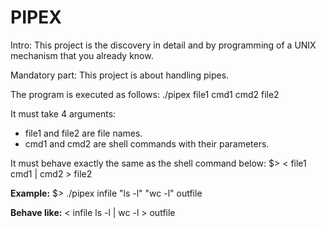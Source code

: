 
# PIPEX

Intro: This project is the discovery in detail and by programming of a UNIX mechanism that you already know.

Mandatory part: This project is about handling pipes.

The program is executed as follows:
./pipex file1 cmd1 cmd2 file2

It must take 4 arguments:
   * file1 and file2 are file names.
   * cmd1 and cmd2 are shell commands with their parameters.

It must behave exactly the same as the shell command below:
$> < file1 cmd1 | cmd2 > file2

**Example:**
$> ./pipex infile "ls -l" "wc -l" outfile

**Behave like:**
< infile ls -l | wc -l > outfile
